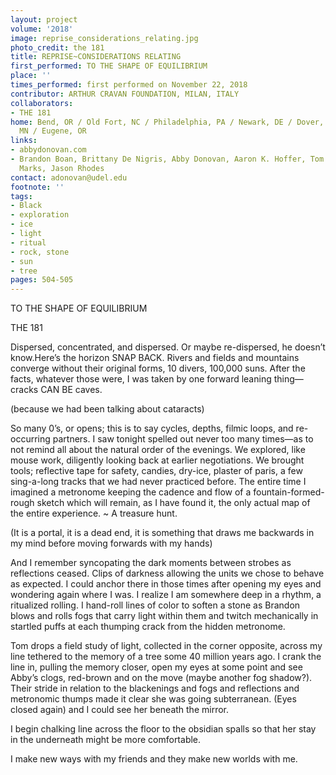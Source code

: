 ```yaml
---
layout: project
volume: '2018'
image: reprise_considerations_relating.jpg
photo_credit: the 181
title: REPRISE~CONSIDERATIONS RELATING
first_performed: TO THE SHAPE OF EQUILIBRIUM
place: ''
times_performed: first performed on November 22, 2018
contributor: ARTHUR CRAVAN FOUNDATION, MILAN, ITALY
collaborators:
- THE 181
home: Bend, OR / Old Fort, NC / Philadelphia, PA / Newark, DE / Dover, DE / Minneapolis,
  MN / Eugene, OR
links:
- abbydonovan.com
- Brandon Boan, Brittany De Nigris, Abby Donovan, Aaron K. Hoffer, Tom Hughes, Mike
  Marks, Jason Rhodes
contact: adonovan@udel.edu
footnote: ''
tags:
- Black
- exploration
- ice
- light
- ritual
- rock, stone
- sun
- tree
pages: 504-505
---
```




TO THE SHAPE OF EQUILIBRIUM

THE 181

Dispersed, concentrated, and dispersed. Or maybe re-dispersed, he doesn’t know.Here’s the horizon SNAP BACK. Rivers and fields and mountains converge without their original forms, 10 divers, 100,000 suns. After the facts, whatever those were, I was taken by one forward leaning thing—cracks CAN BE caves.

(because we had been talking about cataracts)

So many 0’s, or opens; this is to say cycles, depths, filmic loops, and re-occurring partners. I saw tonight spelled out never too many times—as to not remind all about the natural order of the evenings. We explored, like mouse work, diligently looking back at earlier negotiations. We brought tools; reflective tape for safety, candies, dry-ice, plaster of paris, a few sing-a-long tracks that we had never practiced before. The entire time I imagined a metronome keeping the cadence and flow of a fountain-formed-rough sketch which will remain, as I have found it, the only actual map of the entire experience. ~ A treasure hunt.

(It is a portal, it is a dead end, it is something that draws me backwards in my mind before moving forwards with my hands)

And I remember syncopating the dark moments between strobes as reflections ceased. Clips of darkness allowing the units we chose to behave as expected. I could anchor there in those times after opening my eyes and wondering again where I was. I realize I am somewhere deep in a rhythm, a ritualized rolling. I hand-roll lines of color to soften a stone as Brandon blows and rolls fogs that carry light within them and twitch mechanically in startled puffs at each thumping crack from the hidden metronome.

Tom drops a field study of light, collected in the corner opposite, across my line tethered to the memory of a tree some 40 million years ago. I crank the line in, pulling the memory closer, open my eyes at some point and see Abby’s clogs, red-brown and on the move (maybe another fog shadow?). Their stride in relation to the blackenings and fogs and reflections and metronomic thumps made it clear she was going subterranean. (Eyes closed again) and I could see her beneath the mirror.

I begin chalking line across the floor to the obsidian spalls so that her stay in the underneath might be more comfortable.

I make new ways with my friends and they make new worlds with me.
